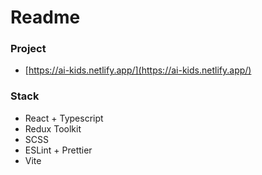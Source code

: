# Readme

### Project

- [https://ai-kids.netlify.app/](https://ai-kids.netlify.app/)
  
### Stack
- React + Typescript
- Redux Toolkit
- SCSS
- ESLint + Prettier
- Vite
